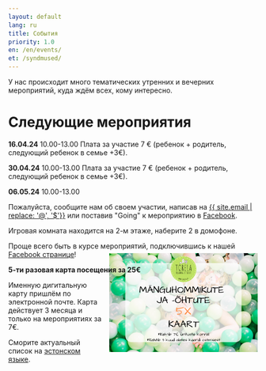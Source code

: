 ```yaml
---
layout: default
lang: ru
title: События
priority: 1.0
en: /en/events/
et: /syndmused/
---
```

У нас происходит много тематических утренних и вечерних мероприятий, куда ждём всех, кому интересно.


# Следующие мероприятия


**16.04.24**
10.00-13.00
Плата за участие 7 € (ребенок + родитель, следующий ребенок в семье +3€).

**30.04.24**
10.00-13.00
Плата за участие 7 € (ребенок + родитель, следующий ребенок в семье +3€).

**06.05.24**
10.00-13.00

Пожалуйста, сообщите нам об своем участии, 
написав на [{{ site.email | replace: '@', '$'}}](mailto) или поставив "Going" к мероприятию в [Facebook](https://www.facebook.com/pg/Torelamangutuba/events/).

Игровая комната находится на 2-м этаже, наберите 2 в домофоне.

Проще всего быть в курсе мероприятий, подключившись к нашей [Facebook странице](https://www.facebook.com/pg/Torelamangutuba/events/)!

**5-ти разовая карта посещения за 25€**

<img alt="5x card" src="../../syndmused/5x-kaart.png" height="200" style="float: right; margin-top: -4em; margin-left: 1em">

Именную дигитальную карту пришлём по электронной почте. Карта действует 3 месяца и только на мероприятиях за 7€.







Сморите актуальный список на [эстонском языке](/syndmused/).
